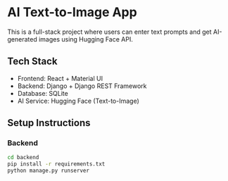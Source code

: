 # AI Text-to-Image App

This is a full-stack project where users can enter text prompts and get AI-generated images using Hugging Face API.

## Tech Stack
- Frontend: React + Material UI
- Backend: Django + Django REST Framework
- Database: SQLite
- AI Service: Hugging Face (Text-to-Image)

## Setup Instructions

### Backend
```bash
cd backend
pip install -r requirements.txt
python manage.py runserver
    
